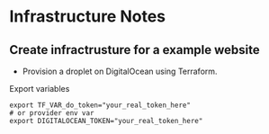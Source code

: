 # Infrastructure Notes
## Create infractrusture for a example website

- Provision a droplet on DigitalOcean using Terraform.

Export variables
    
    export TF_VAR_do_token="your_real_token_here"
    # or provider env var
    export DIGITALOCEAN_TOKEN="your_real_token_here"

